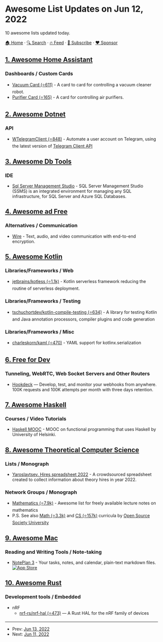 # Awesome List Updates on Jun 12, 2022

10 awesome lists updated today.

[🏠 Home](/README.md) · [🔍 Search](https://www.trackawesomelist.com/search/) · [🔥 Feed](https://www.trackawesomelist.com/rss.xml) · [📮 Subscribe](https://trackawesomelist.us17.list-manage.com/subscribe?u=d2f0117aa829c83a63ec63c2f&id=36a103854c) · [❤️  Sponsor](https://github.com/sponsors/theowenyoung)



## [1. Awesome Home Assistant](/content/frenck/awesome-home-assistant/README.md)

### Dashboards / Custom Cards

*   [Vacuum Card (⭐611)](https://github.com/denysdovhan/vacuum-card) - A card to card for controlling a vacuum cleaner robot.
*   [Purifier Card (⭐165)](https://github.com/denysdovhan/purifier-card) - A card for controlling air purifiers.

## [2. Awesome Dotnet](/content/quozd/awesome-dotnet/README.md)

### API

*   [WTelegramClient (⭐848)](https://github.com/wiz0u/WTelegramClient) - Automate a user account on Telegram, using the latest version of [Telegram Client API](https://core.telegram.org/methods)

## [3. Awesome Db Tools](/content/mgramin/awesome-db-tools/README.md)

### IDE

*   [Sql Server Management Studio](https://docs.microsoft.com/en-us/sql/ssms/sql-server-management-studio-ssms) - SQL Server Management Studio (SSMS) is an integrated environment for managing any SQL infrastructure, for SQL Server and Azure SQL Databases.

## [4. Awesome ad Free](/content/johnjago/awesome-ad-free/README.md)

### Alternatives / Communication

*   [Wire](https://wire.com/en/resources/whitepapers/privacy/) - Text, audio, and video communication with end-to-end encryption.

## [5. Awesome Kotlin](/content/KotlinBy/awesome-kotlin/README.md)

### Libraries/Frameworks / Web

*   [jetbrains/kotless (⭐1.1k)](https://github.com/jetbrains/kotless) - Kotlin serverless framework reducing the routine of serverless deployment.

### Libraries/Frameworks / Testing

*   [tschuchortdev/kotlin-compile-testing (⭐634)](https://github.com/tschuchortdev/kotlin-compile-testing) - A library for testing Kotlin and Java annotation processors, compiler plugins and code generation

### Libraries/Frameworks / Misc

*   [charleskorn/kaml (⭐470)](https://github.com/charleskorn/kaml) - YAML support for kotlinx.serialization

## [6. Free for Dev](/content/ripienaar/free-for-dev/README.md)

### Tunneling, WebRTC, Web Socket Servers and Other Routers

*   [Hookdeck](https://hookdeck.com/pricing) — Develop, test, and monitor your webhooks from anywhere. 100K requests and 100K attempts per month with three days retention.

## [7. Awesome Haskell](/content/krispo/awesome-haskell/README.md)

### Courses / Video Tutorials

*   [Haskell MOOC](https://haskell.mooc.fi/) - MOOC on functional programming that uses Haskell by University of Helsinki.

## [8. Awesome Theoretical Computer Science](/content/mostafatouny/awesome-theoretical-computer-science/README.md)

### Lists / Monograph

*   [Yaroslavtsev. Hires spreadsheet 2022](http://grigory.us/blog/theory-jobs-2022/) - A crowdsourced spreadsheet created to collect information about theory hires in year 2022.

### Network Groups / Monograph

*   [Mathematics (⭐7.9k)](https://github.com/rossant/awesome-math) - Awesome list for freely available lecture notes on mathematics
*   P.S. See also [Math (⭐3.3k)](https://github.com/ossu/math) and [CS (⭐157k)](https://github.com/ossu/computer-science) curricula by [Open Source Society University](https://github.com/ossu)

## [9. Awesome Mac](/content/jaywcjlove/awesome-mac/README.md)

### Reading and Writing Tools / Note-taking

*   [NotePlan 3](https://noteplan.co/) - Your tasks, notes, and calendar, plain-text markdown files.  [![App Store](https://jaywcjlove.github.io/sb/ico/min-app-store.svg "App Store Software")](https://apps.apple.com/en/app/noteplan-3/id1505432629)

## [10. Awesome Rust](/content/rust-unofficial/awesome-rust/README.md)

### Development tools / Embedded

*   nRF
    *   [nrf-rs/nrf-hal (⭐473)](https://github.com/nrf-rs/nrf-hal) — A Rust HAL for the nRF family of devices

---

- Prev: [Jun 13, 2022](/content/2022/06/13/README.md)
- Next: [Jun 11, 2022](/content/2022/06/11/README.md)